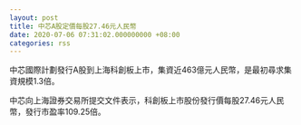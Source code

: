 ```yaml
---
layout: post
title: 中芯A股定價每股27.46元人民幣
date: 2020-07-06 07:31:02.000000000 +08:00
categories: rss
---
```


中芯國際計劃發行A股到上海科創板上市，集資近463億元人民幣，是最初尋求集資規模1.3倍。

中芯向上海證券交易所提交文件表示，科創板上市股份發行價每股27.46元人民幣，發行市盈率109.25倍。
